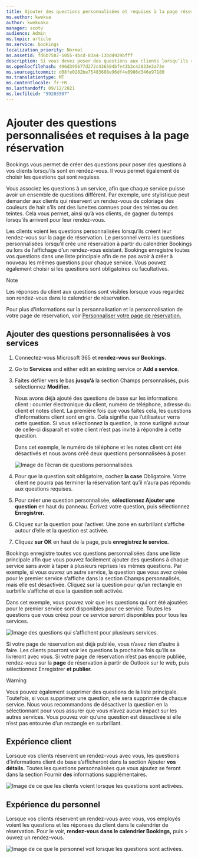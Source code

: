 ```yaml
---
title: Ajouter des questions personnalisées et requises à la page réservation
ms.author: kwekua
author: kwekuako
manager: scotv
audience: Admin
ms.topic: article
ms.service: bookings
localization_priority: Normal
ms.assetid: fd6b7587-5055-4bcd-83a4-13bd4929bfff
description: Si vous devez poser des questions aux clients lorsqu’ils réservent un rendez-vous en ligne, vous pouvez ajouter des questions personnalisées et des questions requises à la page de réservation.
ms.openlocfilehash: 496d395677d272c436504bfe43b3c42833e3a73e
ms.sourcegitcommit: d08fe0282be75483608e96df4e6986d346e97180
ms.translationtype: MT
ms.contentlocale: fr-FR
ms.lasthandoff: 09/12/2021
ms.locfileid: "59203507"
---
```

# <a name="add-custom-and-required-questions-to-the-booking-page"></a>Ajouter des questions personnalisées et requises à la page réservation

Bookings vous permet de créer des questions pour poser des questions à vos clients lorsqu’ils sont en rendez-vous. Il vous permet également de choisir les questions qui sont requises.

Vous associez les questions à un service, afin que chaque service puisse avoir un ensemble de questions différent. Par exemple, une stylistique peut demander aux clients qui réservent un rendez-vous de coloriage des couleurs de hair s’ils ont des lunettes connues pour des teintes ou des teintes. Cela vous permet, ainsi qu’à vos clients, de gagner du temps lorsqu’ils arrivent pour leur rendez-vous.

Les clients voient les questions personnalisées lorsqu’ils créent leur rendez-vous sur la page de réservation. Le personnel verra les questions personnalisées lorsqu’il crée une réservation à partir du calendrier Bookings ou lors de l’affichage d’un rendez-vous existant. Bookings enregistre toutes vos questions dans une liste principale afin de ne pas avoir à créer à nouveau les mêmes questions pour chaque service. Vous pouvez également choisir si les questions sont obligatoires ou facultatives.

> [!NOTE]
> Les réponses du client aux questions sont visibles lorsque vous regardez son rendez-vous dans le calendrier de réservation.

Pour plus d’informations sur la personnalisation et la personnalisation de votre page de réservation, voir [Personnaliser votre page de réservation.](customize-booking-page.md)

## <a name="add-custom-questions-to-your-services"></a>Ajouter des questions personnalisées à vos services

1. Connectez-vous Microsoft 365 et **rendez-vous sur Bookings.**

1. Go to **Services** and either edit an existing service or **Add a service**.

1. Faites défiler vers le bas **jusqu’à** la section Champs personnalisés, puis sélectionnez **Modifier.**

   Nous avons déjà ajouté des questions de base sur les informations client : courrier électronique du client, numéro de téléphone, adresse du client et notes client. La première fois que vous faites cela, les questions d’informations client sont en gris. Cela signifie que l’utilisateur verra cette question. Si vous sélectionnez la question, la zone surligné autour de celle-ci disparaît et votre client n’est pas invité à répondre à cette question.

   Dans cet exemple, le numéro de téléphone et les notes client ont été désactivés et nous avons créé deux questions personnalisées à poser.

   ![Image de l’écran de questions personnalisées.](../media/bookings-questions-custom-fields.png)

1. Pour que la question soit obligatoire, cochez **la case** Obligatoire. Votre client ne pourra pas terminer la réservation tant qu’il n’aura pas répondu aux questions requises.

1. Pour créer une question personnalisée, **sélectionnez Ajouter une question** en haut du panneau. Écrivez votre question, puis sélectionnez **Enregistrer.**

1. Cliquez sur la question pour l’activer. Une zone en surbrillant s’affiche autour d’elle et la question est activée.

1. Cliquez **sur OK** en haut de la page, puis **enregistrez le service.**

Bookings enregistre toutes vos questions personnalisées dans une liste principale afin que vous pouvez facilement ajouter des questions à chaque service sans avoir à taper à plusieurs reprises les mêmes questions. Par exemple, si vous ouvrez un autre service, la question que vous avez créée pour le premier service s’affiche dans la section Champs personnalisés, mais elle est désactivée. Cliquez sur la question pour qu’un rectangle en surbrille s’affiche et que la question soit activée.

Dans cet exemple, vous pouvez voir que les questions qui ont été ajoutées pour le premier service sont disponibles pour ce service. Toutes les questions que vous créez pour ce service seront disponibles pour tous les services.

   ![Image des questions qui s’affichent pour plusieurs services.](../media/bookings-questions-services.png)

Si votre page de réservation est déjà publiée, vous n’avez rien d’autre à faire. Les clients pourront voir les questions la prochaine fois qu’ils se livreront avec vous. Si votre page de réservation n’est pas encore publiée, rendez-vous sur la **page** de réservation à partir de Outlook sur le web, puis sélectionnez Enregistrer **et publier.**

> [!WARNING]
> Vous pouvez également supprimer des questions de la liste principale. Toutefois, si vous supprimez une question, elle sera supprimée de chaque service. Nous vous recommandons de désactiver la question en la sélectionnant pour vous assurer que vous n’avez aucun impact sur les autres services. Vous pouvez voir qu’une question est désactivée si elle n’est pas entourée d’un rectangle en surbrillant.

## <a name="customer-experience"></a>Expérience client

Lorsque vos clients réservent un rendez-vous avec vous, les questions d’informations client de base s’afficheront dans la section Ajouter **vos détails.** Toutes les questions personnalisées que vous ajoutez se feront dans la section Fournir **des** informations supplémentaires.

![Image de ce que les clients voient lorsque les questions sont activées.](../media/bookings-questions-customer.png)

## <a name="staff-experience"></a>Expérience du personnel

Lorsque vos clients réservent un rendez-vous avec vous, vos employés voient les questions et les réponses du client dans le calendrier de réservation. Pour le voir, **rendez-vous dans le calendrier Bookings,** puis \>  ouvrez un rendez-vous.

![Image de ce que le personnel voit lorsque les questions sont activées.](../media/bookings-questions-staff.png)

